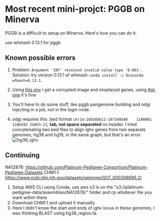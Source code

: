 
# Most recent mini-projct: PGGB on Minerva
PGGB is a difficult to setup on Minerva. Here's how you can do it:

use whmash 0.13.1 for pggb 

## Known possible errors
1. Problem: `Argument 'INT' received invalid value type '0.001'`. Solution: try version 0.13.1 of whmash `conda install -c bioconda wfmash=0.13.1`.
2. Using [this env](ttps://pastebin.com/aauVRSus) I get a corrupted image and misplaced genes,  using [this one](https://pastebin.com/F2qNQmhP) it's fine

4. You'll have to do some stuff, like pggb pangenome building and odgi injecting in a job, not in the login node.
5. odgi requires this .bed format `chr14:105505611-107349540	1186061	1186592	IGHV3-21`, **tab, not space separated** no header. I tried concatenating two bed files to align ighv genes from two separate genomes, hg38 and hg19, in the same graph, but that's an error.
![hg38_ighv](https://github.com/user-attachments/assets/65eb0d29-0a78-44c2-85bc-40cd8bfc5b77)

## Continuing
NA12878: https://github.com/Platinum-Pedigree-Consortium/Platinum-Pedigree-Datasets
CHM1.1: https://www.ncbi.nlm.nih.gov/datasets/genome/GCF_000306695.2/
1. Setup AWS CLI using Conda, use aws s3 ls on the "s3://platinum-pedigree-data/assemblies/NA12878/" folder and cp whatever file you want within there
2. Download CHM1.1 and upload it manually
3. Here I didn't know the start and ends of ighv locus in these genomes, I was thinking BLAST using hg38_region.fa. 
